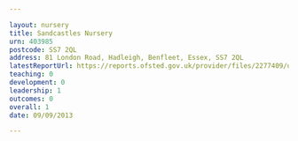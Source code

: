 ```yaml
---

layout: nursery
title: Sandcastles Nursery
urn: 403985
postcode: SS7 2QL
address: 81 London Road, Hadleigh, Benfleet, Essex, SS7 2QL
latestReportUrl: https://reports.ofsted.gov.uk/provider/files/2277409/urn/403985.pdf
teaching: 0
development: 0
leadership: 1
outcomes: 0
overall: 1
date: 09/09/2013

---
```

